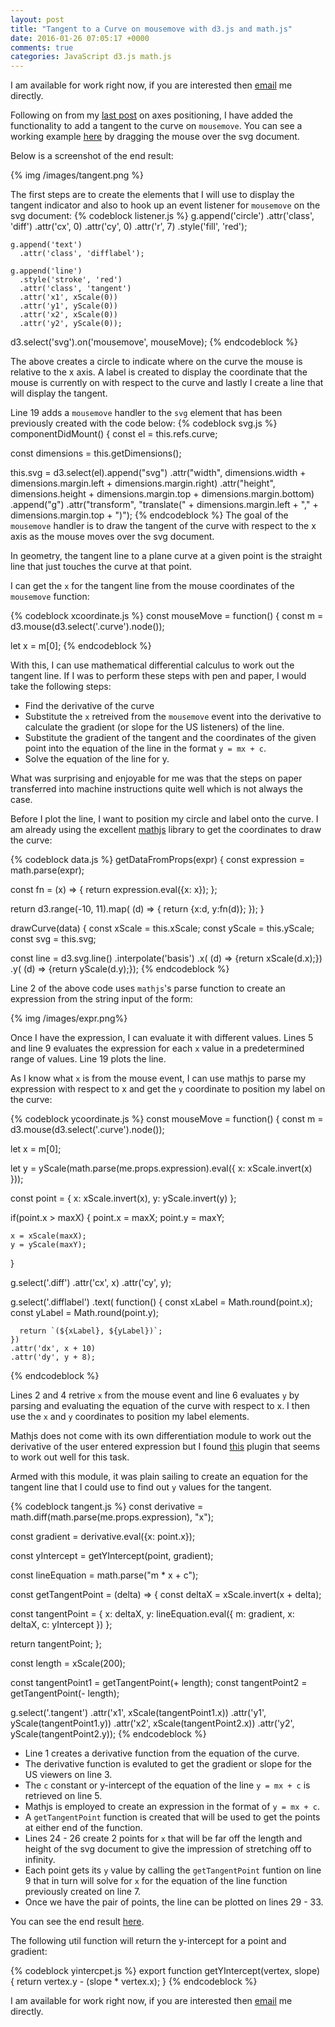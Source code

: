 ```yaml
---
layout: post
title: "Tangent to a Curve on mousemove with d3.js and math.js"
date: 2016-01-26 07:05:17 +0000
comments: true
categories: JavaScript d3.js math.js
---
```

I am available for work right now, if you are interested then <a href="mailto:dagda1@scotalt.net">email</a> me directly.

Following on from my <a href="http://www.thesoftwaresimpleton.com/blog/2016/01/16/d3-axis/" target="_blank">last post</a> on axes positioning, I have added the functionality to add a tangent to the curve on ```mousemove```.  You can see a working example <a href="http://www.d3geometry.com/functions?uid=8888" target="_blank">here</a> by dragging the mouse over the svg document.

Below is a screenshot of the end result:

{% img /images/tangent.png %}


The first steps are to create the elements that I will use to display the tangent indicator and also to hook up an event listener for ```mousemove``` on the svg document:
{% codeblock listener.js %}
    g.append('circle')
      .attr('class', 'diff')
      .attr('cx', 0)
      .attr('cy', 0)
      .attr('r', 7)
      .style('fill', 'red');

    g.append('text')
      .attr('class', 'difflabel');

    g.append('line')
      .style('stroke', 'red')
      .attr('class', 'tangent')
      .attr('x1', xScale(0))
      .attr('y1', yScale(0))
      .attr('x2', xScale(0))
      .attr('y2', yScale(0));

d3.select('svg').on('mousemove', mouseMove);
{% endcodeblock %}

The above creates a circle to indicate where on the curve the mouse is relative to the x axis. A label is created to display the coordinate that the mouse is currently on with respect to the curve and lastly I create a line that will display the tangent.

Line 19 adds a ```mousemove``` handler to the ```svg``` element that has been previously created with the code below:
{% codeblock svg.js %}
componentDidMount() {
  const el = this.refs.curve;

  const dimensions = this.getDimensions();

  this.svg = d3.select(el).append("svg")
        .attr("width", dimensions.width + dimensions.margin.left + dimensions.margin.right)
        .attr("height", dimensions.height + dimensions.margin.top + dimensions.margin.bottom)
        .append("g")
        .attr("transform", "translate(" + dimensions.margin.left + "," + dimensions.margin.top + ")");
{% endcodeblock %}
The goal of the ```mousemove``` handler is to draw the tangent of the curve with respect to the x axis as the mouse moves over the svg document.

In geometry, the tangent line to a plane curve at a given point is the straight line that just touches the curve at that point.

I can get the ```x``` for the tangent line from the mouse coordinates of the ```mousemove``` function:

{% codeblock xcoordinate.js %}
const mouseMove = function() {
  const m = d3.mouse(d3.select('.curve').node());

  let x = m[0];
{% endcodeblock %}

With this, I can use mathematical differential calculus to work out the tangent line.  If I was to perform these steps with pen and paper, I would take the following steps:

-  Find the derivative of the curve
-  Substitute the ```x``` retreived from the ```mousemove``` event into the derivative to calculate the gradient (or slope for the US listeners) of the line.
-  Substitute the gradient of the tangent and the coordinates of the given point into the equation of the line in the format ```y = mx + c```.
-  Solve the equation of the line for y.

What was surprising and enjoyable for me was that the steps on paper transferred into machine instructions quite well which is not always the case.

Before I plot the line, I want to position my circle and label onto the curve.  I am already using the excellent <a href="http://mathjs.org/" target="_blank">mathjs</a> library to get the coordinates to draw the curve:

{% codeblock data.js %}
getDataFromProps(expr) {
  const expression = math.parse(expr);


  const fn = (x) => {
    return expression.eval({x: x});
  };

  return d3.range(-10, 11).map( (d) => {
    return {x:d, y:fn(d)};
  });
}

drawCurve(data) {
  const xScale = this.xScale;
  const yScale = this.yScale;
  const svg = this.svg;

  const line = d3.svg.line()
          .interpolate('basis')
          .x( (d) => {return xScale(d.x);})
          .y( (d) => {return yScale(d.y);});
{% endcodeblock %}

Line 2 of the above code uses ```mathjs```'s parse function to create an expression from the string input of the form:

{% img /images/expr.png%}

Once I have the expression, I can evaluate it with different values. Lines 5 and line 9 evaluates the expression for each ```x``` value in a predetermined range of values.  Line 19 plots the line.

As I know what ```x``` is from the mouse event, I can use mathjs to parse my expression with respect to x and get the ```y``` coordinate to position my label on the curve:

{% codeblock ycoordinate.js %}
const mouseMove = function() {
  const m = d3.mouse(d3.select('.curve').node());

  let x = m[0];

  let y = yScale(math.parse(me.props.expression).eval({
    x: xScale.invert(x)
  }));

  const point = {
    x: xScale.invert(x),
    y: yScale.invert(y)
  };

  if(point.x > maxX) {
    point.x = maxX;
    point.y = maxY;

    x = xScale(maxX);
    y = yScale(maxY);
  }

  g.select('.diff')
    .attr('cx', x)
    .attr('cy', y);

  g.select('.difflabel')
    .text( function() {
      const xLabel = Math.round(point.x);
      const yLabel = Math.round(point.y);

      return `(${xLabel}, ${yLabel})`;
    })
    .attr('dx', x + 10)
    .attr('dy', y + 8);
{% endcodeblock %}

Lines 2 and 4 retrive ```x``` from the mouse event and line 6 evaluates ```y``` by parsing and evaluating the equation of the curve with respect to x.  I then use the ```x``` and ```y``` coordinates to position my label elements.

Mathjs does not come with its own differentiation module to work out the derivative of the user entered expression but I found <a href="https://github.com/hausen/math.diff.js" target="_blank">this</a> plugin that seems to work out well for this task.

Armed with this module, it was plain sailing to create an equation for the tangent line that I could use to find out ```y``` values for the tangent.

{% codeblock tangent.js %}
const derivative = math.diff(math.parse(me.props.expression), "x");

const gradient = derivative.eval({x: point.x});

const yIntercept = getYIntercept(point, gradient);

const lineEquation = math.parse("m * x + c");

const getTangentPoint = (delta) => {
  const deltaX = xScale.invert(x + delta);

  const tangentPoint = {
    x: deltaX,
    y: lineEquation.eval({
      m: gradient,
      x: deltaX,
      c: yIntercept
    })
  };

  return tangentPoint;
};

const length = xScale(200);

const tangentPoint1 = getTangentPoint(+ length);
const tangentPoint2 = getTangentPoint(- length);

g.select('.tangent')
  .attr('x1', xScale(tangentPoint1.x))
  .attr('y1', yScale(tangentPoint1.y))
  .attr('x2', xScale(tangentPoint2.x))
  .attr('y2', yScale(tangentPoint2.y));
{% endcodeblock %}

-  Line 1 creates a derivative function from the equation of the curve.
-  The derivative function is evaluted to get the gradient or slope for the US viewers on line 3.
-  The ```c``` constant or y-intercept of the equation of the line ```y = mx + c``` is retrieved on line 5.
-  Mathjs is employed to create an expression in the format of ```y = mx + c```.
-  A ```getTangentPoint``` function is created that will be used to get the points at either end of the function.
-  Lines 24 - 26 create 2 points for ```x``` that will be far off the length and height of the svg document to give the impression of stretching off to infinity.
- Each point gets its ```y``` value by calling the ```getTangentPoint``` funtion on line 9 that in turn will solve for ```x``` for the equation of the line function previously created on line 7.
- Once we have the pair of points, the line can be plotted on lines 29 - 33.

You can see the end result <a href="http://www.d3geometry.com/functions?uid=8888" target="_blank">here</a>.

The following util function will return the y-intercept for a point and gradient:

{% codeblock yintercpet.js %}
export function getYIntercept(vertex, slope) {
  return vertex.y - (slope * vertex.x);
}
{% endcodeblock %}

I am available for work right now, if you are interested then <a href="mailto:dagda1@scotalt.net">email</a> me directly.
